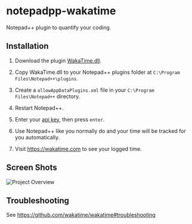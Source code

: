 notepadpp-wakatime
=====================

Notepad++ plugin to quantify your coding.


Installation
------------

1. Download the plugin [WakaTime.dll](https://github.com/wakatime/notepadpp-wakatime/releases/download/2.0.2/WakaTime.dll).

2. Copy WakaTime.dll to your Notepad++ plugins folder at `C:\Program Files\Notepad++\plugins`.

3. Create a `allowAppDataPlugins.xml` file in your `C:\Program Files\Notepad++` directory.

4. Restart Notepad++.

3. Enter your [api key](https://wakatime.com/settings#apikey), then press `enter`.

4. Use Notepad++ like you normally do and your time will be tracked for you automatically.

5. Visit https://wakatime.com to see your logged time.


Screen Shots
------------

![Project Overview](https://wakatime.com/static/img/ScreenShots/ScreenShot-2014-10-29.png)


Troubleshooting
---------------

See https://github.com/wakatime/wakatime#troubleshooting
